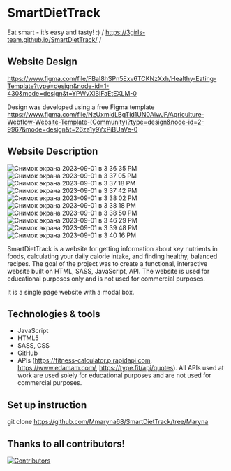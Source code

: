 # SmartDietTrack
Eat smart - it’s easy and tasty! :)
/ https://3girls-team.github.io/SmartDietTrack/ /

## Website Design
https://www.figma.com/file/FBaI8hSPn5Exv6TCKNzXxh/Healthy-Eating-Template?type=design&node-id=1-430&mode=design&t=YPWvXlBIFaEtEXLM-0

Design was developed using a free Figma template https://www.figma.com/file/NzUxmldLBgTid1UN0AiwJF/Agriculture-Webflow-Website-Template-(Community)?type=design&node-id=2-9967&mode=design&t=26za1y9YxPiBUaVe-0

## Website Description
![Снимок экрана 2023-09-01 в 3 36 35 PM](https://github.com/Mmaryna68/SmartDietTrack/assets/119791149/fa7eda75-f387-4572-ac6e-57caceaae962)
![Снимок экрана 2023-09-01 в 3 37 05 PM](https://github.com/Mmaryna68/SmartDietTrack/assets/119791149/00aa67a3-3d6a-4af6-8b25-923d641c5b7c)
![Снимок экрана 2023-09-01 в 3 37 18 PM](https://github.com/Mmaryna68/SmartDietTrack/assets/119791149/06981603-f327-4d2a-8f07-40b2053a81b7)
![Снимок экрана 2023-09-01 в 3 37 42 PM](https://github.com/Mmaryna68/SmartDietTrack/assets/119791149/2da66d53-8638-40d1-bd70-5703577b4613)
![Снимок экрана 2023-09-01 в 3 38 02 PM](https://github.com/Mmaryna68/SmartDietTrack/assets/119791149/368a5b12-6e25-4bf2-8ed6-c858e1cda87c)
![Снимок экрана 2023-09-01 в 3 38 18 PM](https://github.com/Mmaryna68/SmartDietTrack/assets/119791149/704c87b9-55bd-41a9-81b4-b1064eae8884)
![Снимок экрана 2023-09-01 в 3 38 50 PM](https://github.com/Mmaryna68/SmartDietTrack/assets/119791149/24709cf3-7371-446c-ac07-046a243750b5)
![Снимок экрана 2023-09-01 в 3 46 29 PM](https://github.com/Mmaryna68/SmartDietTrack/assets/119791149/65932c1a-eff6-415f-84e1-59095cdfa070)
![Снимок экрана 2023-09-01 в 3 39 48 PM](https://github.com/Mmaryna68/SmartDietTrack/assets/119791149/733f987a-9d4e-4b7e-872f-98c6cfd8cfe4)
![Снимок экрана 2023-09-01 в 3 40 16 PM](https://github.com/Mmaryna68/SmartDietTrack/assets/119791149/977505c7-ff0f-4f5d-b6f5-1daf3d25cbe4)

SmartDietTrack is a website for getting information about key nutrients in foods, calculating your daily calorie intake, and finding healthy, balanced recipes.
The goal of the project was to create a functional, interactive website built on HTML, SASS, JavaScript, API.
The website is used for educational purposes only and is not used for commercial purposes.

It is a single page website with a modal box. 


## Technologies & tools 

* JavaScript
* HTML5
* SASS, CSS
* GitHub
* APIs (https://fitness-calculator.p.rapidapi.com, https://www.edamam.com/,   https://type.fit/api/quotes). All APIs used at work are used solely for educational purposes and are not used for commercial purposes.


## Set up instruction

git clone https://github.com/Mmaryna68/SmartDietTrack/tree/Maryna
## Thanks to all contributors! 

[![Contributors](https://contrib.rocks/image?repo=3Girls-team/SmartDietTrack)](https://github.com/3Girls-team/SmartDietTrack/graphs/contributors)
